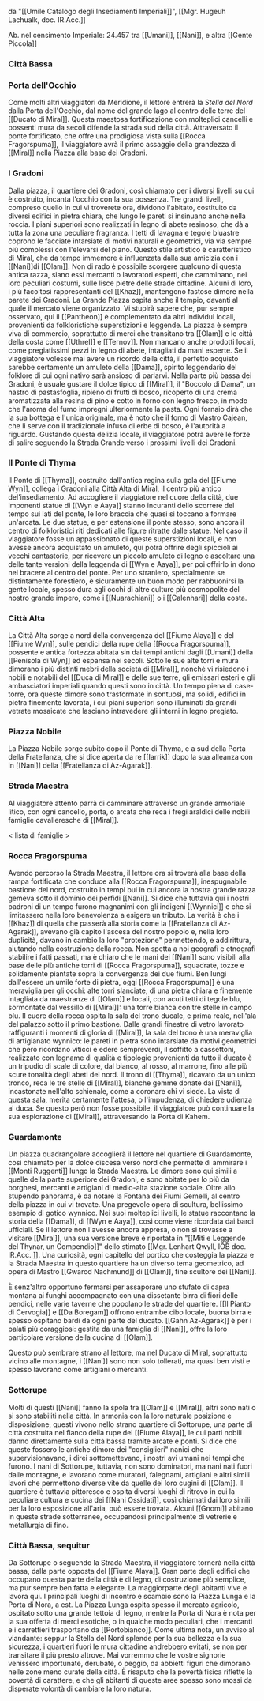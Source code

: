 da "[[Umile Catalogo degli Insediamenti Imperiali]]", [[Mgr. Hugeuh Lachualk, doc. IR.Acc.]]

Ab. nel censimento Imperiale: 24.457 tra [[Umani]], [[Nani]], e altra [[Gente Piccola]]

### Città Bassa

### Porta dell'Occhio

Come molti altri viaggiatori da Meridione, il lettore entrerà la *Stella del Nord* dalla Porta dell'Occhio, dal nome del grande lago al centro delle terre del [[Ducato di Miral]]. Questa maestosa fortificazione con molteplici cancelli e possenti mura da secoli difende la strada sud della città.
Attraversato il ponte fortificato, che offre una prodigiosa vista sulla [[Rocca Fragorspuma]], il viaggiatore avrà il primo assaggio della grandezza di [[Miral]] nella Piazza alla base dei Gradoni.

### I Gradoni

Dalla piazza, il quartiere dei Gradoni, così chiamato per i diversi livelli su cui è costruito, incanta l'occhio con la sua possenza. Tre grandi livelli, compreso quello in cui vi troverete ora, dividono l'abitato, costituito da diversi edifici in pietra chiara, che lungo le pareti si insinuano anche nella roccia. I piani superiori sono realizzati in legno di abete resinoso, che dà a tutta la zona una peculiare fragranza. I tetti di lavagna e tegole bluastre coprono le facciate intarsiate di motivi naturali e geometrici, via via sempre più complessi con l'elevarsi del piano. Questo stile artistico è caratteristico di Miral, che da tempo immemore è influenzata dalla sua amicizia con i [[Nani]]di [[Olam]]. Non di rado è possibile scorgere qualcuno di questa antica razza, siano essi mercanti o lavoratori esperti, che camminano, nei loro peculiari costumi, sulle lisce pietre delle strade cittadine. Alcuni di loro, i più facoltosi rappresentanti del [[Khaz]], mantengono fastose dimore nella parete dei Gradoni.
La Grande Piazza ospita anche il tempio, davanti al quale il mercato viene organizzato. Vi stupirà sapere che, pur sempre osservato, qui il [[Pantheon]] è complementato da altri individui locali, provenienti da folkloristiche superstizioni e leggende.
La piazza è sempre viva di commercio, soprattutto di merci che transitano tra [[Olam]] e le città della costa come [[Uthrel]] e [[Ternov]]. Non mancano anche prodotti locali, come pregiatissimi pezzi in legno di abete, intagliati da mani esperte. Se il viaggiatore volesse mai avere un ricordo della città, il perfetto acquisto sarebbe certamente un amuleto della [[Dama]], spirito leggendario del folklore di cui ogni nativo sarà ansioso di parlarvi. 
Nella parte più bassa dei Gradoni, è usuale gustare il dolce tipico di [[Miral]], il "Boccolo di Dama", un nastro di pastasfoglia, ripieno di frutti di bosco, ricoperto di una crema aromatizzata alla resina di pino e cotto in forno con legno fresco, in modo che l'aroma del fumo impregni ulteriormente la pasta. Ogni fornaio dirà che la sua bottega è l'unica originale, ma è noto che il forno di Mastro Cajean, che li serve con il tradizionale infuso di erbe di bosco, è l'autorità a riguardo. Gustando questa delizia locale, il viaggiatore potrà avere le forze di salire seguendo la Strada Grande verso i prossimi livelli dei Gradoni.

### Il Ponte di Thyma

Il Ponte di [[Thyma]], costruito dall'antica regina sulla gola del [[Fiume Wyn]], collega i Gradoni alla Città Alta di Miral, il centro più antico del'insediamento. Ad accogliere il viaggiatore nel cuore della città, due imponenti statue di [[Wyn e Aaya]] stanno incuranti dello scorrere del tempo sui lati del ponte, le loro braccia che quasi si toccano a formare un'arcata. Le due statue, e per estensione il ponte stesso, sono ancora il centro di folkloristici riti dedicati alle figure ritratte dalle statue. Nel caso il viaggiatore fosse un appassionato di queste superstizioni locali, e non avesse ancora acquistato un amuleto, qui potrà offrire degli spiccioli ai vecchi cantastorie, per ricevere un piccolo amuleto di legno e ascoltare una delle tante versioni della leggenda di [[Wyn e Aaya]], per poi offrirlo in dono nel bracere al centro del ponte. Per uno straniero, specialmente se distintamente forestiero, è sicuramente un buon modo per rabbuonirsi la gente locale, spesso dura agli occhi di altre culture più cosmopolite del nostro grande impero, come i [[Nuarachiani]] o i [[Calenhari]] della costa.

### Città Alta

La Città Alta sorge a nord della convergenza del [[Fiume Alaya]] e del [[Fiume Wyn]], sulle pendici della rupe della [[Rocca Fragorspuma]], possente e antica fortezza abitata sin dai tempi antichi dagli [[Umani]] della [[Penisola di Wyn]] ed espansa nei secoli. Sotto le sue alte torri e mura dimorano i più distinti mebri della società di [[Miral]], nonchè vi risiedono i nobili e notabili del [[Duca di Miral]] e delle sue terre, gli emissari esteri e gli ambasciatori imperiali quando questi sono in città. Un tempo piena di case-torre, ora queste dimore sono trasformate in sontuosi, ma solidi, edifici in pietra finemente lavorata, i cui piani superiori sono illuminati da grandi vetrate mosaicate che lasciano intravedere gli interni in legno pregiato. 

### Piazza Nobile

La Piazza Nobile sorge subito dopo il Ponte di Thyma, e a sud della Porta della Fratellanza, che si dice aperta da re [[Iarrik]] dopo la sua alleanza con in [[Nani]] della [[Fratellanza di Az-Agarak]]. 

### Strada Maestra

Al viaggiatore attento parrà di camminare attraverso un grande armoriale litico, con ogni cancello, porta, o arcata che reca i fregi araldici delle nobili famiglie cavalleresche di [[Miral]].

< lista di famiglie > 

### Rocca Fragorspuma

Avendo percorso la Strada Maestra, il lettore ora si troverà alla base della rampa fortificata che conduce alla [[Rocca Fragorspuma]], inespugnabile bastione del nord, costruito in tempi bui in cui ancora la nostra grande razza gemeva sotto il dominio dei perfidi [[Nani]]. Si dice che tuttavia qui i nostri padroni di un tempo furono magnanimi con gli indigeni [[Wynnici]] e che si limitassero nella loro benevolenza a esigere un tributo. La verità è che i [[Khaz]] di quella che passerà alla storia come la [[Fratellanza di Az-Agarak]], avevano già capito l'ascesa del nostro popolo e, nella loro duplicità, davano in cambio la loro "protezione" permettendo, e addirittura, aiutando nella costruzione della rocca. Non spetta a noi geografi e etnografi stabilire i fatti passati, ma è chiaro che le mani dei [[Nani]] sono visibili alla base delle più antiche torri di [[Rocca Fragorspuma]], squadrate, tozze e solidamente piantate sopra la convergenza dei due fiumi.
Ben lungi dall'essere un umile forte di pietra, oggi [[Rocca Fragorspuma]] è una meraviglia per gli occhi: alte torri slanciate, di una pietra chiara e finemente intagliata da maestranze di [[Olam]] e locali, con acuti tetti di tegole blu, sormontate dal vessillo di [[Miral]]: una torre bianca con tre stelle in campo blu.
Il cuore della rocca ospita la sala del trono ducale, e prima reale, nell'ala del palazzo sotto il primo bastione. Dalle grandi finestre di vetro lavorato raffiguranti i momenti di gloria di [[Miral]], la sala del trono è una meraviglia di artigianato wynnico: le pareti in pietra sono intarsiate da motivi geometrici che però ricordano viticci e edere sempreverdi, il soffitto a cassettoni, realizzato con legname di qualità e tipologie provenienti da tutto il ducato è un tripudio di scale di colore, dal bianco, al rosso, al marrone, fino alle più scure tonalità degli abeti del nord.
Il trono di [[Thyma]], ricavato da un unico tronco, reca le tre stelle di [[Miral]], bianche gemme donate dai  [[Nani]], incastonate nell'alto schienale, come a coronare chi vi siede. La vista di questa sala, merita certamente l'attesa, o l'impudenza, di chiedere udienza al duca. Se questo però non fosse possibile, il viaggiatore può continuare la sua esplorazione di [[Miral]], attraversando la Porta di Kahem.

### Guardamonte

Un piazza quadrangolare accoglierà il lettore nel quartiere di Guardamonte, così chiamato per la dolce discesa verso nord che permette di ammirare i [[Monti Ruggenti]] lungo la Strada Maestra. Le dimore sono qui simili a quelle della parte superiore dei Gradoni, e sono abitate per lo più da borghesi, mercanti e artigiani di medio-alta stazione sociale. Oltre allo stupendo panorama, è da notare la Fontana dei Fiumi Gemelli, al centro della piazza in cui vi trovate. Una pregevole opera di scultura, bellissimo esempio di gotico wynnico. Nei suoi molteplici livelli, le statue raccontano la storia della [[Dama]], di [[Wyn e Aaya]], così come viene ricordata dai bardi ufficiali. Se il lettore non l'avesse ancora appresa, o non si trovasse a visitare [[Miral]], una sua versione breve è riportata in "[[Miti e Leggende del Thynar, un Compendio]]" dello stimato [[Mgr. Lenhart Qwyll, IOB doc. IR.Acc. ]].
Una curiosità, ogni capitello del portico che costeggia la piazza e la Strada Maestra in questo quartiere ha un diverso tema geometrico, ad opera di Mastro [[Gwarod Nachmund]] di [[Olam]], fine scultore dei [[Nani]]. 

È senz'altro opportuno fermarsi per assaporare uno stufato di capra montana ai funghi accompagnato con una dissetante birra di fiori delle pendici, nelle varie taverne che popolano le strade del quartiere. [[Il Pianto di Cervogia]] e [[Da Boregam]] offrono entrambe cibo locale, buona birra e spesso ospitano bardi da ogni parte del ducato. [[Gahn Az-Agarak]] è per i palati più coraggiosi: gestita da una famiglia di [[Nani]], offre la loro particolare versione della cucina di [[Olam]].

Questo può sembrare strano al lettore, ma nel Ducato di Miral, soprattutto vicino alle montagne, i [[Nani]] sono non solo tollerati, ma quasi ben visti e spesso lavorano come artigiani o mercanti.

### Sottorupe

Molti di questi [[Nani]] fanno la spola tra [[Olam]] e [[Miral]], altri sono nati o si sono stabiliti nella città. In armonia con la loro naturale posizione e disposizione, questi vivono nello strano quartiere di Sottorupe, una parte di città costruita nel fianco della rupe del [[Fiume Alaya]], le cui parti nobili danno direttamente sulla città bassa tramite arcate e ponti. Si dice che queste fossero le antiche dimore dei "consiglieri" nanici che supervisionavano, i direi sottomettevano, i nostri avi umani nei tempi che furono. I nani di Sottorupe, tuttavia, non sono dominatori, ma nani nati fuori dalle montagne, e lavorano come muratori, falegnami, artigiani e altri simili lavori che permettono diverse vite da quelle dei loro cugini di [[Olam]]. Il quartiere è tuttavia pittoresco e ospita diversi luoghi di ritrovo in cui la peculiare cultura e cucina dei [[Nani Ossidati]], così chiamati dai loro simili per la loro esposizione all'aria, può essere trovata. Alcuni [[Gnomi]] abitano in queste strade sotterranee, occupandosi principalmente di vetrerie e metallurgia di fino.

### Città Bassa, sequitur

Da Sottorupe o seguendo la Strada Maestra, il viaggiatore tornerà nella città bassa, dalla parte opposta del [[Fiume Alaya]]. Gran parte degli edifici che occupano questa parte della città è di legno, di costruzione più semplice, ma pur sempre ben fatta e elegante. La maggiorparte degli abitanti vive e lavora qui. I principali luoghi di incontro e scambio sono la Piazza Lunga e la Porta di Nora, a est.
La Piazza Lunga ospita spesso il mercato agricolo, ospitato sotto una grande tettoia di legno, mentre la Porta di Nora è nota per la sua offerta di merci esotiche, o in qualche modo peculiari, che i mercanti e i carrettieri trasportano da [[Portobianco]].
Come ultima nota, un avviso al viandante: seppur la Stella del Nord splende per la sua bellezza e la sua sicurezza, i quartieri fuori le mura cittadine andrebbero evitati, se non per transitare il più presto altrove. Mai vorremmo che le vostre signorie venissero importunate, derubate, o peggio, da abbietti figuri che dimorano nelle zone meno curate della città. È risaputo che la povertà fisica riflette la povertà di carattere, e che gli abitanti di queste aree spesso sono mossi da disperate volontà di cambiare la loro natura.
